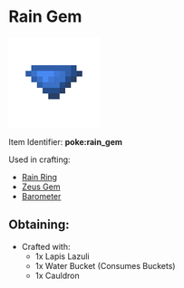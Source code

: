 # Rain Gem

![poke\_rain\_gem](https://github.com/ItsMePok/PFE/blob/wikiAssets/wikiMain/rain_gem.png?raw=true)

Item Identifier: **poke:rain\_gem**

Used in crafting:

* [Rain Ring](https://github.com/ItsMePok/PFE/wiki/Rain-Ring)
* [Zeus Gem](https://github.com/ItsMePok/PFE/wiki/Zeus-Gem)
* [Barometer](https://github.com/ItsMePok/PFE/wiki/Barometer)

## Obtaining:

* Crafted with:
  * 1x Lapis Lazuli
  * 1x Water Bucket (Consumes Buckets)
  * 1x Cauldron
